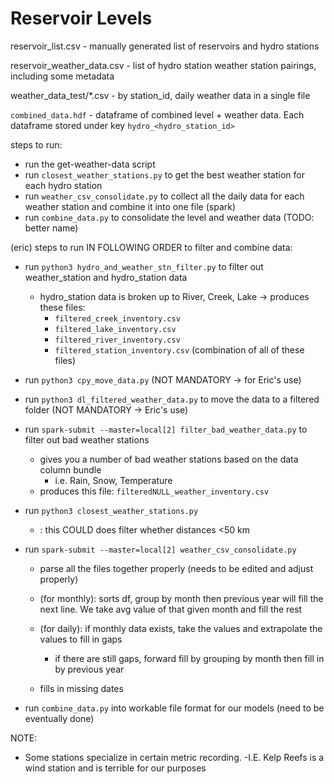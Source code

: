 # Reservoir Levels

reservoir\_list.csv - manually generated list of reservoirs and hydro stations

reservoir\_weather\_data.csv - list of hydro station weather station pairings, including some metadata

weather\_data\_test/\*.csv - by station\_id, daily weather data in a single file

`combined_data.hdf` - dataframe of combined level + weather data. Each dataframe stored under key `hydro_<hydro_station_id>`


steps to run:
- run the get-weather-data script
- run `closest_weather_stations.py` to get the best weather station for each hydro station
- run `weather_csv_consolidate.py` to collect all the daily data for each weather station and combine it into one file (spark)
- run `combine_data.py` to consolidate the level and weather data (TODO: better name)




(eric) steps to run IN FOLLOWING ORDER to filter and combine data: 
- run `python3 hydro_and_weather_stn_filter.py` to filter out weather_station and hydro_station data 
    - hydro_station data is broken up to River, Creek, Lake -> produces these files: 
        - `filtered_creek_inventory.csv`    
        - `filtered_lake_inventory.csv`
        - `filtered_river_inventory.csv`
        - `filtered_station_inventory.csv` (combination of all of these files)

- run `python3 cpy_move_data.py` (NOT MANDATORY -> for Eric's use)
- run `python3 dl_filtered_weather_data.py` to move the data to a filtered folder (NOT MANDATORY -> Eric's use)
- run `spark-submit --master=local[2] filter_bad_weather_data.py` to filter out bad weather stations 
    - gives you a number of bad weather stations based on the data column bundle 
        - i.e. Rain, Snow, Temperature
    - produces this file:  `filteredNULL_weather_inventory.csv`
- run `python3 closest_weather_stations.py` 
    - <IMPORTANT NOTE>: this COULD does filter whether distances <50 km 
- run `spark-submit --master=local[2] weather_csv_consolidate.py` 
    - parse all the files together properly (needs to be edited and adjust properly)
    - (for monthly): sorts df, group by month then previous year will fill the next line. We take avg value of that given month and fill the rest
    - (for daily): if monthly data exists, take the values and extrapolate the values to fill in gaps 
        - if there are still gaps, forward fill by grouping by month then fill in by previous year 

    - fills in missing dates 
- run `combine_data.py` into workable file format for our models (need to be eventually done)


NOTE: 
- Some stations specialize in certain metric recording. 
    -I.E. Kelp Reefs is a wind station and is terrible for our purposes